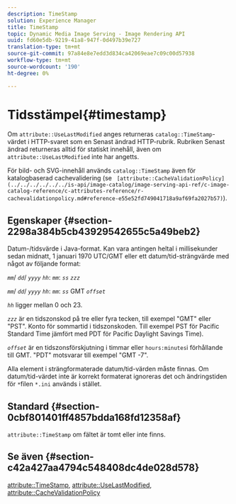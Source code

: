 ```yaml
---
description: TimeStamp
solution: Experience Manager
title: TimeStamp
topic: Dynamic Media Image Serving - Image Rendering API
uuid: fd60e5db-9219-41a8-947f-0d497b39e727
translation-type: tm+mt
source-git-commit: 97a84e8e7edd3d834ca42069eae7c09c00d57938
workflow-type: tm+mt
source-wordcount: '190'
ht-degree: 0%

---
```



# Tidsstämpel{#timestamp}

Om `attribute::UseLastModified` anges returneras `catalog::TimeStamp`-värdet i HTTP-svaret som en Senast ändrad HTTP-rubrik. Rubriken Senast ändrad returneras alltid för statiskt innehåll, även om `attribute::UseLastModified` inte har angetts.

För bild- och SVG-innehåll används `catalog::TimeStamp` även för katalogbaserad cachevalidering (se ` [attribute::CacheValidationPolicy](../../../../../../is-api/image-catalog/image-serving-api-ref/c-image-catalog-reference/c-attributes-reference/r-cachevalidationpolicy.md#reference-e55e52fd749041718a9af69fa2027b57)`).

## Egenskaper {#section-2298a384b5cb43929542655c5a49beb2}

Datum-/tidsvärde i Java-format. Kan vara antingen heltal i millisekunder sedan midnatt, 1 januari 1970 UTC/GMT eller ett datum/tid-strängvärde med något av följande format:

*`mm`*/  *`dd`*/  *`yyyy`* *`hh`*:  *`mm`*:  *`ss`* *`zzz`*

*`mm`*/  *`dd`*/  *`yyyy`* *`hh`*:  *`mm`*:  *`ss`* GMT  *`offset`*

*`hh`* ligger mellan 0 och 23.

*`zzz`* är en tidszonskod på tre eller fyra tecken, till exempel &quot;GMT&quot; eller &quot;PST&quot;. Konto för sommartid i tidszonskoden. Till exempel PST för Pacific Standard Time jämfört med PDT för Pacific Daylight Savings Time).

*`offset`* är en tidszonsförskjutning i timmar eller  `hours:minutes`i förhållande till GMT. &quot;PDT&quot; motsvarar till exempel &quot;GMT -7&quot;.

Alla element i strängformaterade datum/tid-värden måste finnas. Om datum/tid-värdet inte är korrekt formaterat ignoreras det och ändringstiden för `*`filen `*.ini` används i stället.

## Standard {#section-0cbf801401ff4857bdda168fd12358af}

`attribute::TimeStamp` om fältet är tomt eller inte finns.

## Se även {#section-c42a427aa4794c548408dc4de028d578}

[attribute::TimeStamp](../../../../../../is-api/image-catalog/image-serving-api-ref/c-image-catalog-reference/c-attributes-reference/r-timestamp.md#reference-4213c599a64942ee8cb9d80696b08296),  [attribute::UseLastModified](../../../../../../is-api/image-catalog/image-serving-api-ref/c-image-catalog-reference/c-attributes-reference/r-uselastmodified.md#reference-73ecc421e6864a38aec5a4775f06b8e8),  [attribute::CacheValidationPolicy](../../../../../../is-api/image-catalog/image-serving-api-ref/c-image-catalog-reference/c-attributes-reference/r-cachevalidationpolicy.md#reference-e55e52fd749041718a9af69fa2027b57)
